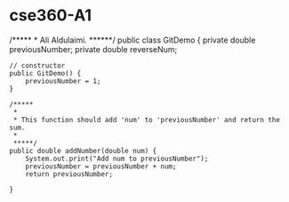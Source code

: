 # cse360-A1


/***** * Ali Aldulaimi. ******/
public class GitDemo {
    private double previousNumber;
    private double reverseNum;

    // constructor
    public GitDemo() {
        previousNumber = 1;
    }

    /*****
     *
     * This function should add 'num' to 'previousNumber' and return the sum.
     *
     *****/
    public double addNumber(double num) {
        System.out.print("Add num to previousNumber");
        previousNumber = previousNumber + num;
        return previousNumber;

    }
    

  
